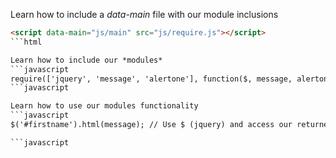 Learn how to include a *data-main* file with our module inclusions
```html
<script data-main="js/main" src="js/require.js"></script>
```html

Learn how to include our *modules*
```javascript
require(['jquery', 'message', 'alertone'], function($, message, alertone) {...
```javascript

Learn how to use our modules functionality
```javascript
$('#firstname').html(message); // Use $ (jquery) and access our returned message modules value

```javascript